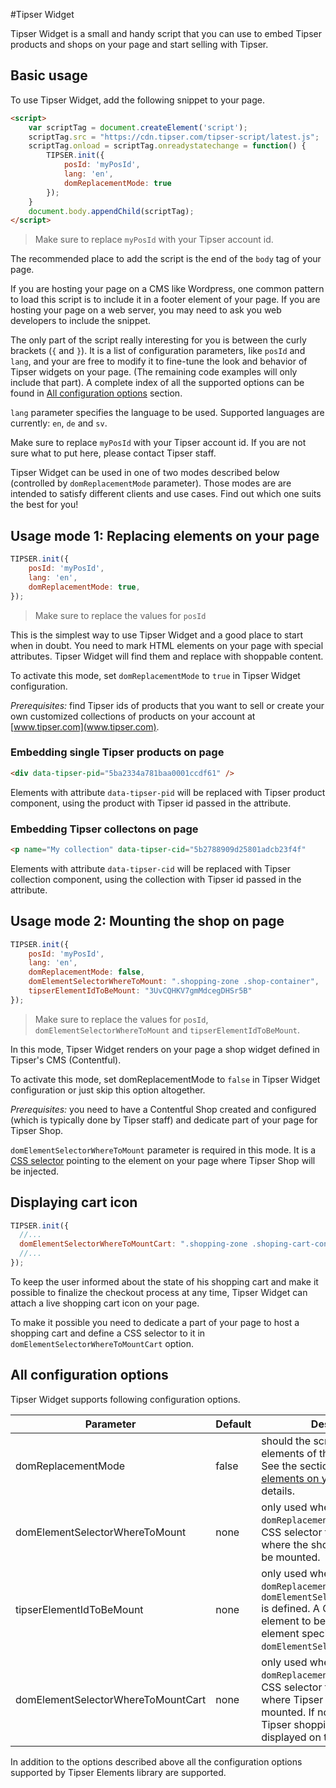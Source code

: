 #Tipser Widget

Tipser Widget is a small and handy script that you can use to embed Tipser products and shops on your page and start selling with Tipser.

## Basic usage ##

To use Tipser Widget, add the following snippet to your page.

```html
<script>
    var scriptTag = document.createElement('script');
    scriptTag.src = "https://cdn.tipser.com/tipser-script/latest.js";
    scriptTag.onload = scriptTag.onreadystatechange = function() {
        TIPSER.init({
            posId: 'myPosId',
            lang: 'en',
            domReplacementMode: true
        });
    }
    document.body.appendChild(scriptTag);
</script>
```

> Make sure to replace `myPosId` with your Tipser account id.

<aside class="notice">
The recommended place to add the script is the end of the <code>body</code> tag of your page.
</aside>

If you are hosting your page on a CMS like Wordpress, one common pattern to load this script is to include it in a footer element of your page. If you are hosting your page on a web server, you may need to ask you web developers to include the snippet.

The only part of the script really interesting for you is between the curly brackets (`{` and `}`). It is a list of configuration parameters, like `posId` and `lang`, and your are free to modify it to fine-tune the look and behavior of Tipser widgets on your page. (The remaining code examples will only include that part).
A complete index of all the supported options can be found in [All configuration options](#all-configuration-options) section.

`lang` parameter specifies the language to be used. Supported languages are currently: `en`, `de` and `sv`.

<aside class="notice">
Make sure to replace <code>myPosId</code> with your Tipser account id. If you are not sure what to put here, please contact Tipser staff.
</aside>

Tipser Widget can be used in one of two modes described below (controlled by `domReplacementMode` parameter). Those modes are are intended to satisfy different clients and use cases. Find out which one suits the best for you!

## Usage mode 1: Replacing elements on your page ##

```js
TIPSER.init({
    posId: 'myPosId',
    lang: 'en',
    domReplacementMode: true,
});
```

> Make sure to replace the values for `posId`

This is the simplest way to use Tipser Widget and a good place to start when in doubt. You need to mark HTML elements on your page with special attributes. Tipser Widget will find them and replace with shoppable content.

To activate this mode, set `domReplacementMode` to `true` in Tipser Widget configuration.

_Prerequisites:_ find Tipser ids of products that you want to sell or create your own customized collections of products on your account at [www.tipser.com](www.tipser.com).

### Embedding single Tipser products on page ###

```html
<div data-tipser-pid="5ba2334a781baa0001ccdf61" />
```

Elements with attribute `data-tipser-pid` will be replaced with Tipser product component, using the product with Tipser id passed in the attribute.

### Embedding Tipser collectons on page ###

```html
<p name="My collection" data-tipser-cid="5b2788909d25801adcb23f4f"
```

Elements with attribute `data-tipser-cid` will be replaced with Tipser collection component, using the collection with Tipser id passed in the attribute.

## Usage mode 2: Mounting the shop on page ##

```js
TIPSER.init({
    posId: 'myPosId',
    lang: 'en',
    domReplacementMode: false,
    domElementSelectorWhereToMount: ".shopping-zone .shop-container",
    tipserElementIdToBeMount: "3UvCQHKV7gmMdcegDHSr5B"
});
```

> Make sure to replace the values for `posId`, `domElementSelectorWhereToMount` and `tipserElementIdToBeMount`.

In this mode, Tipser Widget renders on your page a shop widget defined in Tipser's CMS (Contentful).

To activate this mode, set domReplacementMode to `false` in Tipser Widget configuration or just skip this option altogether.

_Prerequisites:_ you need to have a Contentful Shop created and configured (which is typically done by Tipser staff) and dedicate part of your page for Tipser Shop.

`domElementSelectorWhereToMount` parameter is required in this mode. It is a [CSS selector](https://www.w3schools.com/cssref/css_selectors.asp) pointing to the element on your page where Tipser Shop will be injected.


## Displaying cart icon ##

```js
TIPSER.init({
  //...
  domElementSelectorWhereToMountCart: ".shopping-zone .shoping-cart-container",
  //...
});
```

To keep the user informed about the state of his shopping cart and make it possible to finalize the checkout process at any time, Tipser Widget can attach a live shopping cart icon on your page.

To make it possible you need to dedicate a part of your page to host a shopping cart and define a CSS selector to it in `domElementSelectorWhereToMountCart` option.

## All configuration options ##

Tipser Widget supports following configuration options.

Parameter | Default | Description | Example
--------- | ------- | ----------- | -------
domReplacementMode | false | should the script replace elements of the original page? See the section [Replacing elements on your page](#usage-mode-1-replacing-elements-on-your-page) for details. | true
domElementSelectorWhereToMount | none | only used when `domReplacementMode: false`. A CSS selector to the container where the shop element should be mounted. | domElementSelectorWhereToMount: '#tipser_shop'
tipserElementIdToBeMount | none | only used when `domReplacementMode: false` and `domElementSelectorWhereToMount` is defined. A Contentful id of the element to be mounted at the element specified by `domElementSelectorWhereToMount`.
domElementSelectorWhereToMountCart | none | only used when `domReplacementMode: true`. A CSS selector for the container where Tipser cart tab should be mounted. If not specified, the Tipser shopping cart won't be displayed on the page. | domElementSelectorWhereToMountCart: "#cart"

In addition to the options described above all the configuration options supported by Tipser Elements library are supported.
   
